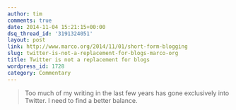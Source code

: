```yaml
---
author: tim
comments: true
date: 2014-11-04 15:21:15+00:00
dsq_thread_id: '3191324051'
layout: post
link: http://www.marco.org/2014/11/01/short-form-blogging
slug: twitter-is-not-a-replacement-for-blogs-marco-org
title: Twitter is not a replacement for blogs
wordpress_id: 1728
category: Commentary
---
```


> Too much of my writing in the last few years has gone exclusively into
Twitter. I need to find a better balance.
